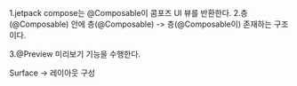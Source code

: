
1.jetpack compose는 @Composable이 콤포즈 UI 뷰를 반환한다.
2.층(@Composable) 안에 층(@Composable) -> 층(@Composable이) 존재하는 구조이다.

3.@Preview 미리보기 기능을 수행한다.

Surface -> 레이아웃 구성
